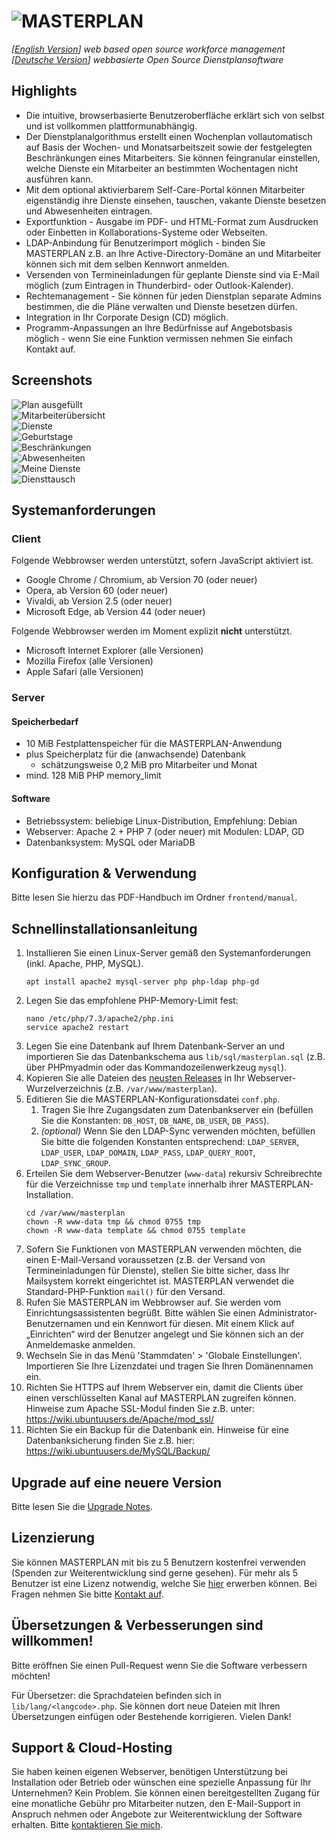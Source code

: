 # ![MASTERPLAN](frontend/img/logo.png)
*[[English Version](README.md)] web based open source workforce management*  
*[[Deutsche Version](README.de.md)] webbasierte Open Source Dienstplansoftware*

## Highlights
- Die intuitive, browserbasierte Benutzeroberfläche erklärt sich von selbst und ist vollkommen plattformunabhängig.
- Der Dienstplanalgorithmus erstellt einen Wochenplan vollautomatisch auf Basis der Wochen- und Monatsarbeitszeit sowie der festgelegten Beschränkungen eines Mitarbeiters. Sie können feingranular einstellen, welche Dienste ein Mitarbeiter an bestimmten Wochentagen nicht ausführen kann.
- Mit dem optional aktivierbarem Self-Care-Portal können Mitarbeiter eigenständig ihre Dienste einsehen, tauschen, vakante Dienste besetzen und Abwesenheiten eintragen.
- Exportfunktion - Ausgabe im PDF- und HTML-Format zum Ausdrucken oder Einbetten in Kollaborations-Systeme oder Webseiten.
- LDAP-Anbindung für Benutzerimport möglich - binden Sie MASTERPLAN z.B. an Ihre Active-Directory-Domäne an und Mitarbeiter können sich mit dem selben Kennwort anmelden.
- Versenden von Termineinladungen für geplante Dienste sind via E-Mail möglich (zum Eintragen in Thunderbird- oder Outlook-Kalender).
- Rechtemanagement - Sie können für jeden Dienstplan separate Admins bestimmen, die die Pläne verwalten und Dienste besetzen dürfen.
- Integration in Ihr Corporate Design (CD) möglich.
- Programm-Anpassungen an Ihre Bedürfnisse auf Angebotsbasis möglich - wenn Sie eine Funktion vermissen nehmen Sie einfach Kontakt auf.

## Screenshots
![Plan ausgefüllt](.github/screenshots/2planfilled.png)  
![Mitarbeiterübersicht](.github/screenshots/2useroverview.png)  
![Dienste](.github/screenshots/1services.png)  
![Geburtstage](.github/screenshots/1birthdays.png)  
![Beschränkungen](.github/screenshots/1userconstraints.png)  
![Abwesenheiten](.github/screenshots/3absence.png)  
![Meine Dienste](.github/screenshots/3myservices.png)  
![Diensttausch](.github/screenshots/3swap.png)  

## Systemanforderungen
### Client
Folgende Webbrowser werden unterstützt, sofern JavaScript aktiviert ist.
- Google Chrome / Chromium, ab Version 70 (oder neuer)
- Opera, ab Version 60 (oder neuer)
- Vivaldi, ab Version 2.5 (oder neuer)
- Microsoft Edge, ab Version 44 (oder neuer)

Folgende Webbrowser werden im Moment explizit **nicht** unterstützt.
- Microsoft Internet Explorer (alle Versionen)
- Mozilla Firefox (alle Versionen)
- Apple Safari (alle Versionen)

### Server
#### Speicherbedarf
- 10 MiB Festplattenspeicher für die MASTERPLAN-Anwendung
- plus Speicherplatz für die (anwachsende) Datenbank
  - schätzungsweise 0,2 MiB pro Mitarbeiter und Monat
- mind. 128 MiB PHP memory_limit

#### Software
- Betriebssystem: beliebige Linux-Distribution, Empfehlung: Debian
- Webserver: Apache 2 + PHP 7 (oder neuer) mit Modulen: LDAP, GD
- Datenbanksystem: MySQL oder MariaDB

## Konfiguration & Verwendung
Bitte lesen Sie hierzu das PDF-Handbuch im Ordner `frontend/manual`.

## Schnellinstallationsanleitung
1. Installieren Sie einen Linux-Server gemäß den Systemanforderungen (inkl. Apache, PHP, MySQL).
   ```
   apt install apache2 mysql-server php php-ldap php-gd
   ```
2. Legen Sie das empfohlene PHP-Memory-Limit fest:
   ```
   nano /etc/php/7.3/apache2/php.ini
   service apache2 restart
   ```
3. Legen Sie eine Datenbank auf Ihrem Datenbank-Server an und importieren Sie das Datenbankschema aus `lib/sql/masterplan.sql` (z.B. über PHPmyadmin oder das Kommandozeilenwerkzeug `mysql`).
4. Kopieren Sie alle Dateien des [neusten Releases](https://github.com/schorschii/masterplan/releases/latest) in Ihr Webserver-Wurzelverzeichnis (z.B. `/var/www/masterplan`).
5. Editieren Sie die MASTERPLAN-Konfigurationsdatei `conf.php`.
   1. Tragen Sie Ihre Zugangsdaten zum Datenbankserver ein (befüllen Sie die Konstanten: `DB_HOST`, `DB_NAME`, `DB_USER`, `DB_PASS`).
   2. *(optional)* Wenn Sie den LDAP-Sync verwenden möchten, befüllen Sie bitte die folgenden Konstanten entsprechend: `LDAP_SERVER`, `LDAP_USER`, `LDAP_DOMAIN`, `LDAP_PASS`, `LDAP_QUERY_ROOT`, `LDAP_SYNC_GROUP`.
6. Erteilen Sie dem Webserver-Benutzer (`www-data`) rekursiv Schreibrechte für die Verzeichnisse `tmp` und `template` innerhalb ihrer MASTERPLAN-Installation.
   ```
   cd /var/www/masterplan
   chown -R www-data tmp && chmod 0755 tmp
   chown -R www-data template && chmod 0755 template
   ```
7. Sofern Sie Funktionen von MASTERPLAN verwenden möchten, die einen E-Mail-Versand voraussetzen (z.B. der Versand von Termineinladungen für Dienste), stellen Sie bitte sicher, dass Ihr Mailsystem korrekt eingerichtet ist. MASTERPLAN verwendet die Standard-PHP-Funktion `mail()` für den Versand.
8. Rufen Sie MASTERPLAN im Webbrowser auf. Sie werden vom Einrichtungsassistenten begrüßt. Bitte wählen Sie einen Administrator-Benutzernamen und ein Kennwort für diesen. Mit einem Klick auf „Einrichten“ wird der Benutzer angelegt und Sie können sich an der Anmeldemaske anmelden.
9. Wechseln Sie in das Menü 'Stammdaten' > 'Globale Einstellungen'. Importieren Sie Ihre Lizenzdatei und tragen Sie Ihren Domänennamen ein.
10. Richten Sie HTTPS auf Ihrem Webserver ein, damit die Clients über einen verschlüsselten Kanal auf MASTERPLAN zugreifen können. Hinweise zum Apache SSL-Modul finden Sie z.B. unter: https://wiki.ubuntuusers.de/Apache/mod_ssl/
11. Richten Sie ein Backup für die Datenbank ein. Hinweise für eine Datenbanksicherung finden Sie z.B. hier: https://wiki.ubuntuusers.de/MySQL/Backup/

## Upgrade auf eine neuere Version
Bitte lesen Sie die [Upgrade Notes](UPGRADE.md).

## Lizenzierung
Sie können MASTERPLAN mit bis zu 5 Benutzern kostenfrei verwenden (Spenden zur Weiterentwicklung sind gerne gesehen). Für mehr als 5 Benutzer ist eine Lizenz notwendig, welche Sie [hier](https://georg-sieber.de/?page=masterplan) erwerben können. Bei Fragen nehmen Sie bitte [Kontakt auf](https://georg-sieber.de/?page=impressum).

## Übersetzungen & Verbesserungen sind willkommen!
Bitte eröffnen Sie einen Pull-Request wenn Sie die Software verbessern möchten!

Für Übersetzer: die Sprachdateien befinden sich in `lib/lang/<langcode>.php`. Sie können dort neue Dateien mit Ihren Übersetzungen einfügen oder Bestehende korrigieren. Vielen Dank!

## Support & Cloud-Hosting
Sie haben keinen eigenen Webserver, benötigen Unterstützung bei Installation oder Betrieb oder wünschen eine spezielle Anpassung für Ihr Unternehmen? Kein Problem. Sie können einen bereitgestellten Zugang für eine monatliche Gebühr pro Mitarbeiter nutzen, den E-Mail-Support in Anspruch nehmen oder Angebote zur Weiterentwicklung der Software erhalten. Bitte [kontaktieren Sie mich](https://georg-sieber.de/?page=impressum).
